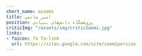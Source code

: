 ```yaml
---
short_name: asaemi
title: امیر صائمی
position: پژوهشگاه دانش‌های بنیادی
criticImg: "/assets/img/criticSaemi.jpg"
links:
- faicon: fa fa-link
  url: https://sites.google.com/site/saemipersian
---
```

